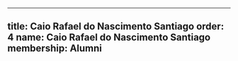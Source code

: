 ---
  title: Caio Rafael do Nascimento Santiago
  order: 4
  name: Caio Rafael do Nascimento Santiago
  membership: Alumni
  ---
  
